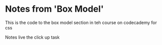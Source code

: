 # Notes from 'Box Model' 

This is the code to the box model section in teh course on codecademy for css 

Notes live the click up task

